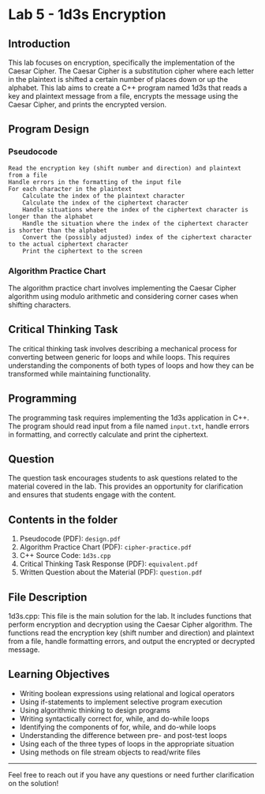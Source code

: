 # Lab 5 - 1d3s Encryption

## Introduction

This lab focuses on encryption, specifically the implementation of the Caesar Cipher. The Caesar Cipher is a substitution cipher where each letter in the plaintext is shifted a certain number of places down or up the alphabet. This lab aims to create a C++ program named 1d3s that reads a key and plaintext message from a file, encrypts the message using the Caesar Cipher, and prints the encrypted version.

## Program Design

### Pseudocode

```plaintext
Read the encryption key (shift number and direction) and plaintext from a file
Handle errors in the formatting of the input file
For each character in the plaintext
    Calculate the index of the plaintext character
    Calculate the index of the ciphertext character
    Handle situations where the index of the ciphertext character is longer than the alphabet
    Handle the situation where the index of the ciphertext character is shorter than the alphabet
    Convert the (possibly adjusted) index of the ciphertext character to the actual ciphertext character
    Print the ciphertext to the screen
```

### Algorithm Practice Chart

The algorithm practice chart involves implementing the Caesar Cipher algorithm using modulo arithmetic and considering corner cases when shifting characters.

## Critical Thinking Task

The critical thinking task involves describing a mechanical process for converting between generic for loops and while loops. This requires understanding the components of both types of loops and how they can be transformed while maintaining functionality.

## Programming

The programming task requires implementing the 1d3s application in C++. The program should read input from a file named `input.txt`, handle errors in formatting, and correctly calculate and print the ciphertext.

## Question

The question task encourages students to ask questions related to the material covered in the lab. This provides an opportunity for clarification and ensures that students engage with the content.

## Contents in the folder

1. Pseudocode (PDF): `design.pdf`
2. Algorithm Practice Chart (PDF): `cipher-practice.pdf`
3. C++ Source Code: `1d3s.cpp`
4. Critical Thinking Task Response (PDF): `equivalent.pdf`
5. Written Question about the Material (PDF): `question.pdf`

## File Description

1d3s.cpp: This file is the main solution for the lab. It includes functions that perform encryption and decryption using the Caesar Cipher algorithm. The functions read the encryption key (shift number and direction) and plaintext from a file, handle formatting errors, and output the encrypted or decrypted message.
## Learning Objectives

- Writing boolean expressions using relational and logical operators
- Using if-statements to implement selective program execution
- Using algorithmic thinking to design programs
- Writing syntactically correct for, while, and do-while loops
- Identifying the components of for, while, and do-while loops
- Understanding the difference between pre- and post-test loops
- Using each of the three types of loops in the appropriate situation
- Using methods on file stream objects to read/write files

---

Feel free to reach out if you have any questions or need further clarification on the solution!
